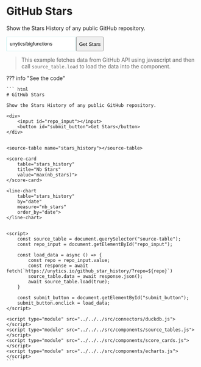 # GitHub Stars

Show the Stars History of any public GitHub repository.


<div style="display: flex">
    <input id="repo_input" placeholder="unytics/bigfunctions" value="unytics/bigfunctions" style="border: 1px #c2f0f0 solid; font-size: 0.8rem; padding: 0.5rem; line-height: 1.6;"></input>
    <button id="submit_button" class="md-button md-button--primary">Get Stars</button>
</div>


<source-table name="stars_history"></source-table>

<score-card
    table="stars_history"
    title="Nb Stars"
    value="max(nb_stars)">
</score-card>

<line-chart
    table="stars_history"
    by="date"
    measure="nb_stars"
    order_by="date">
</line-chart>


> This example fetches data from GitHub API using javascript and then call `source_table.load` to load the data into the component.


??? info "See the code"

    ``` html
    # GitHub Stars

    Show the Stars History of any public GitHub repository.

    <div>
        <input id="repo_input"></input>
        <button id="submit_button">Get Stars</button>
    </div>


    <source-table name="stars_history"></source-table>

    <score-card
        table="stars_history"
        title="Nb Stars"
        value="max(nb_stars)">
    </score-card>

    <line-chart
        table="stars_history"
        by="date"
        measure="nb_stars"
        order_by="date">
    </line-chart>


    <script>
        const source_table = document.querySelector("source-table");
        const repo_input = document.getElementById("repo_input");

        const load_data = async () => {
            const repo = repo_input.value;
            const response = await fetch(`https://unytics.io/github_star_history/?repo=${repo}`)
            source_table.data = await response.json();
            await source_table.load(true);
        }

        const submit_button = document.getElementById("submit_button");
        submit_button.onclick = load_data;
    </script>

    <script type="module" src="../../../src/connectors/duckdb.js"></script>
    <script type="module" src="../../../src/components/source_tables.js"></script>
    <script type="module" src="../../../src/components/score_cards.js"></script>
    <script type="module" src="../../../src/components/echarts.js"></script>
    ```




<script>

const source_table = document.querySelector("source-table");
const repo_input = document.getElementById("repo_input");
const submit_button = document.getElementById("submit_button");

const load_data = async () => {
    const repo = repo_input.value;
    if (!repo) {
        return;
    }
    const response = await fetch(`https://unytics.io/github_star_history/?repo=${repo}`)
    source_table.data = await response.json();
    await source_table.load(true);
}

submit_button.onclick = load_data;
repo_input.addEventListener("keyup", ({key}) => {
    if (key === "Enter") {
        load_data();
    }
});

load_data();



</script>





<script type="module" src="../../../src/connectors/duckdb.js"></script>
<script type="module" src="../../../src/components/source_tables.js"></script>
<script type="module" src="../../../src/components/score_cards.js"></script>
<script type="module" src="../../../src/components/echarts.js"></script>
<script type="module" src="../../../src/components/bar_chart_grid.js"></script>
<script type="module" src="../../../src/components/datatable.js"></script>
